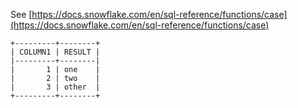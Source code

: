 See [https://docs.snowflake.com/en/sql-reference/functions/case](https://docs.snowflake.com/en/sql-reference/functions/case)
```
+---------+--------+
| COLUMN1 | RESULT |
|---------+--------|
|       1 | one    |
|       2 | two    |
|       3 | other  |
+---------+--------+
```
